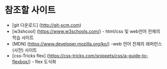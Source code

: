 # 참조할 사이트
- [git 다운로드] (http://git-scm.com)
- [w3shcool] (https://www.w3schools.com/) - html/css 및 web언어 전체의 학습 사이트
- [MDN] (https://www.developer.mozilla.org/ko/) -web 언어 전체의 래퍼런스 (사전) 사이트
- [css-Tricks flex] (https://css-tricks.com/snippets/css/a-guide-to-flexbox/) - flex 도식화